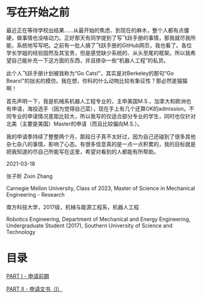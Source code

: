 # 写在开始之前

最近正在等待学校出结果……从最开始的焦虑、到现在的麻木，整个人都有点僵硬，做事情也没啥动力。正好那天有同学提到了写飞跃手册的事情，那我就尽我所能，系统地写写吧。之前有一批人搞了飞跃手册的GitHub网页，我也看了。各位学长学姐的经验固然及其宝贵，但是感觉缺少系统的、从头至尾的框架。所以我希望自己能补充一下这方面的东西，并且掺杂一些“机器人工程”的私货。

此个人飞跃手册计划被我称为“Go Cats!”，其实是对Berkeley的那句“Go Bears!”的拙劣的模仿。我在想，你科的什么动物比较有象征性？那必然是猫猫啊！

首先声明一下，我是机械系机器人工程专业的，主申美国M.S.，加拿大和欧洲也有申请，海投选手（因为觉得自己菜），现在手上有几个还算OK的admission。不同专业的申请情况差距比较大，所以我写的仅适合部分专业的学生，同时也仅针对北美（主要是美国）Master的申请（而且比较偏向M.S.）。

我的申请季持续了整整两个月，那段日子真不太好过，因为自己还碰到了很多其他杂七杂八的事情，影响了心态。有很多信息真的是一点一点积累的，我的目标就是把我知道的尽自己所能写在这里，希望对看到的人都能有所帮助。

2021-03-18

张子昕
Zixin Zhang

Carnegie Mellon University, Class of 2023, Master of Science in Mechanical Engineering - Research

南方科技大学，2017级，机械与能源工程系，机器人工程

Robotics Engineering, Department of Mechanical and Energy Engineering, Undergraduate Student (2017), Southern University of Science and Technology

# 目录
[PART I - 申请前期](https://github.com/Atom990/GoCats/blob/main/PART_I.md)

[PART II - 申请文书（I）](https://github.com/Atom990/GoCats/blob/main/PART_II.md)
